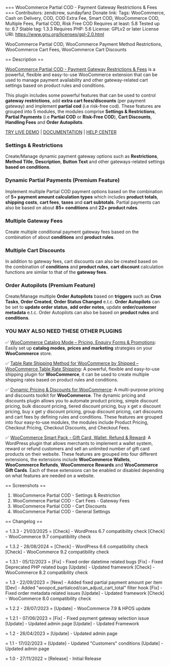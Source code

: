 === WooCommerce Partial COD - Payment Gateway Restrictions & Fees ===
Contributors: zendcrew, sundayfanz 
Donate link: 
Tags: WooCommerce, Cash on Delivery, COD, COD Extra Fee, Smart COD, WooCommerce COD, Multiple Fees, Partial COD, Risk Free COD
Requires at least: 5.8
Tested up to: 6.7
Stable tag: 1.3.3
Requires PHP: 5.6
License: GPLv2 or later
License URI: https://www.gnu.org/licenses/gpl-2.0.html

WooCommerce Partial COD, WooCommerce Payment Method Restrictions, WooCommerce Cart Fees, WooCommerce Cart Discounts

== Description ==

[WooCommerce Partial COD - Payment Gateway Restrictions & Fees](https://codecanyon.net/item/woocommerce-partial-cod-payment-gateway-restrictions-fees/41741012?ref=zendcrew) is a powerful, flexible and easy-to-use WooCommerce extension that can be used to manage payment availability and other gateway-related cart settings based on product rules and conditions.

This plugin includes some powerful features that can be used to control **gateway restrictions**, add **extra cart fees/discounts** (per payment gateway) and implement **partial cod** (i.e risk-free cod). These features are grouped into 5 modules, the modules comprise **Settings & Restrictions**, **Partial Payments** (i.e **Partial COD** or **Risk-Free COD**), **Cart Discounts**, **Handling Fees** and **Order Autopilots**.

[TRY LIVE DEMO](https://demo.zendcrew.cc/partial-cod/) | [DOCUMENTATION](https://zencrew.freshdesk.com/support/solutions/51000070103) | [HELP CENTER](https://zencrew.freshdesk.com/support/tickets)

### Settings & Restrictions
Create/Manage dynamic payment gateway options such as **Restrictions**, **Method Title**, **Description**, **Button Text** and other gateways-related settings **based on conditions**.

### Dynamic Partial Payments (Premium Feature)
Implement multiple Partial COD payment options based on the combination of **5+ payment amount calculation types** which includes **product totals**, **shipping costs**, **cart fees**, **taxes** and **cart subtotals**. Partial payments can also be based on about **85+ conditions** and **22+ product rules**.

### Multiple Gateway Fees
Create multiple conditional payment gateway fees based on the combination of about **conditions** and **product rules**.

### Multiple Cart Discounts
In addition to gateway fees, cart discounts can also be created based on the combination of **conditions** and **product rules**, **cart discount** calculation functions are similar to that of the **gateway fees**.


### Order Autopilots (Premium Feature)
Create/Manage multiple **Order Autopilots** based on **triggers** such as **Cron Tasks**, **Order Created**, **Order Status Changed** e.t.c. **Order Autopilots** can be set to **update order status**, **add order notes**, update **order/customer metadata** e.t.c. Order Autopilots can also be based on **product rules** and **conditions**.

### YOU MAY ALSO NEED THESE OTHER PLUGINS

&#9989;&nbsp;[WooCommerce Catalog Mode – Pricing, Enquiry Forms & Promotions](https://wordpress.org/plugins/catalog-mode-pricing-enquiry-forms-promotions): Easily set up **catalog modes**,  **prices and marketing** strategies on your **WooCommerce** store.

&#9989;&nbsp;[Table Rate Shipping Method for WooCommerce by Shipped – WooCommerce Table Rate Shipping](https://wordpress.org/plugins/table-rate-shipping-rates): A powerful, flexible and easy-to-use shipping plugin for **WooCommerce**, it can be used to create multiple shipping rates based on product rules and conditions.

&#9989;&nbsp;[Dynamic Pricing & Discounts for WooCommerce](https://codecanyon.net/item/woopricely-dynamic-pricing-fees-discounts/23844181?ref=zendcrew): A multi-purpose pricing and discounts toolkit for **WooCommerce**. The dynamic pricing and discounts plugin allows you to automate product pricing, simple discount pricing, bulk discount pricing, tiered discount pricing, buy x get x discount pricing, buy x get y discount pricing, group discount pricing, cart discounts and cart fees by defining rules and conditions. These features are grouped into four easy-to-use modules, the modules include Product Pricing, Checkout Pricing, Checkout Discounts, and Checkout Fees.

&#9989;&nbsp;[WooCommerce Smart Pack - Gift Card, Wallet, Refund & Reward](https://codecanyon.net/item/woocommerce-smart-pack-gift-card-wallet-refund-reward/20265145?ref=zendcrew): A WordPress plugin that allows merchants to implement a wallet system, reward or refund customers and sell an unlimited number of gift card products on their website. These features are grouped into four different extensions, the extensions include **WooCommerce Wallets**, **WooCommerce Refunds**, **WooCommerce Rewards** and **WooCommerce Gift Cards**. Each of these extensions can be enabled or disabled depending on what features are needed on a website.

== Screenshots ==
1. WooCommerce Partial COD - Settings & Restriction
2. WooCommerce Partial COD - Cart Fees - Gateway Fees
3. WooCommerce Partial COD - Cart Discounts
4. WooCommerce Partial COD - General Settings

== Changelog ==

= 1.3.3 - 21/03/2025 =
[Check] - WordPress 6.7 compatibility check
[Check] - WooCommerce 9.7 compatibility check

= 1.3.2 - 28/08/2024 =
[Check] - WordPress 6.6 compatibility check
[Check] - WooCommerce 9.2 compatibility check

= 1.3.1 - 05/12/2023 =
[Fix] - Fixed order datetime related bugs
[Fix] - Fixed Deprecated PHP related bugs
[Update] - Updated framework
[Check] - WooCommerce 8.2 compatibility check

= 1.3 - 22/09/2023 =
[New] - Added fixed partial payment amount per item
[Dev] - Added "woopcd_partialcod/can_adjust_cart_total" filter hook
[Fix] - Fixed order metadata related issues
[Update] - Updated framework
[Check] - WooCommerce 8.0 compatibility check

= 1.2.2 - 28/07/2023 =
[Update] - WooCommerce 7.9 &amp; HPOS update

= 1.2.1 - 07/06/2023 =
[Fix] - Fixed payment gateway selection issue
[Update] - Updated admin page
[Update] - Updated Framework

= 1.2 - 26/04/2023 =
[Update] - Updated admin page

= 1.1 - 17/02/2023 =
[Update] - Updated "Customers" conditions
[Update] - Updated admin page

= 1.0 - 27/11/2022 =
[Release] - Initial Release
